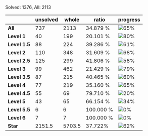 Solved: 1376, All: 2113

| |unsolved|whole|ratio|progress|
|----|----|----|----|----|
|**All**| 737 | 2113 | 34.879 %| ![65%](https://progress-bar.dev/65?title=All) |
|**Level 1**| 40 | 199 | 20.101 %| ![80%](https://progress-bar.dev/80?title=Level+1++)|
|**Level 1.5**| 88 | 224 | 39.286 %| ![61%](https://progress-bar.dev/61?title=Level+1.5)|
|**Level 2**| 110 | 348 | 31.609 %| ![68%](https://progress-bar.dev/68?title=Level+2++)|
|**Level 2.5**| 125 | 299 | 41.806 %| ![58%](https://progress-bar.dev/58?title=Level+2.5)|
|**Level 3**| 99 | 462 | 21.429 %| ![79%](https://progress-bar.dev/79?title=Level+3++)|
|**Level 3.5**| 87 | 215 | 40.465 %| ![60%](https://progress-bar.dev/60?title=Level+3.5)|
|**Level 4**| 77 | 219 | 35.160 %| ![65%](https://progress-bar.dev/65?title=Level+4++)|
|**Level 4.5**| 55 | 69 | 79.710 %| ![20%](https://progress-bar.dev/20?title=Level+4.5)|
|**Level 5**| 43 | 65 | 66.154 %| ![34%](https://progress-bar.dev/34?title=Level+5++)|
|**Level 5.5**| 6 | 6 | 100.000 %| ![0%](https://progress-bar.dev/0?title=Level+5.5)|
|**Level 6**| 7 | 7 | 100.000 %| ![0%](https://progress-bar.dev/0?title=Level+6++)|
|**Star**|2151.5 | 5703.5 |37.722%| ![62%](https://progress-bar.dev/62?title=Star) |

